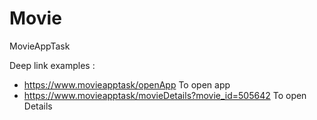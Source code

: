 # Movie
MovieAppTask

Deep link examples :
* https://www.movieapptask/openApp To open app
* https://www.movieapptask/movieDetails?movie_id=505642 To open Details
